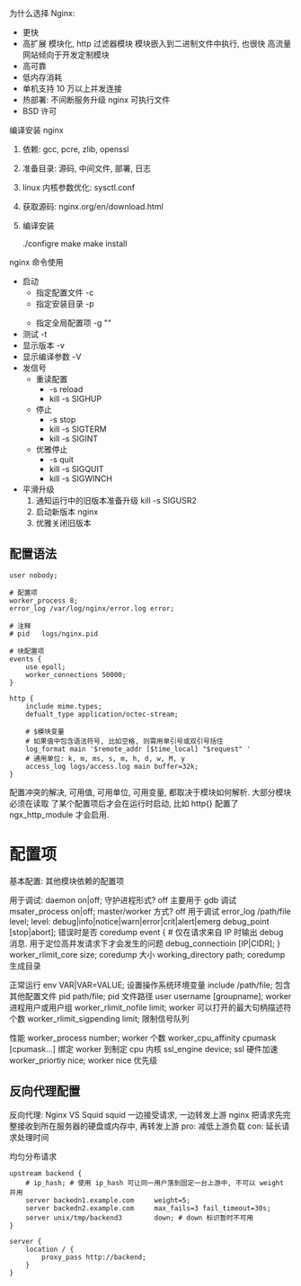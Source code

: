 为什么选择 Nginx:
- 更快
- 高扩展
    模块化, http 过滤器模块
    模块嵌入到二进制文件中执行, 也很快
    高流量网站倾向于开发定制模块
- 高可靠
- 低内存消耗
- 单机支持 10 万以上并发连接
- 热部署: 不间断服务升级 nginx 可执行文件
- BSD 许可

编译安装 nginx
1. 依赖: gcc, pcre, zlib, openssl
2. 准备目录: 源码, 中间文件, 部署, 日志
3. linux 内核参数优化: sysctl.conf
4. 获取源码: nginx.org/en/download.html
5. 编译安装

    ./configre
    make
    make install

nginx 命令使用
- 启动
    - 指定配置文件 -c <conf>
    - 指定安装目录 -p <dir>
    - 指定全局配置项 -g "<config>"
- 测试 -t
- 显示版本 -v
- 显示编译参数 -V
- 发信号
    - 重读配置
        - -s reload
        - kill -s SIGHUP <master pid>
    - 停止
        - -s stop
        - kill -s SIGTERM <pid>
        - kill -s SIGINT <pid>
    - 优雅停止
        - -s quit
        - kill -s SIGQUIT <pid>
        - kill -s SIGWINCH <pid>
- 平滑升级
    1. 通知运行中的旧版本准备升级 kill -s SIGUSR2 <master pid>
    2. 启动新版本 nginx
    3. 优雅关闭旧版本

## 配置语法

```
user nobody;

# 配置项
worker_process 8;
error_log /var/log/nginx/error.log error;

# 注释
# pid   logs/nginx.pid

# 块配置项
events {
    use epoll;
    worker_connections 50000;
}

http {
    include mime.types;
    defualt_type application/octec-stream;

    # $模块变量
    # 如果值中包含语法符号, 比如空格, 则需用单引号或双引号括住
    log_format main '$remote_addr [$time_local] "$request" '
    # 通用单位: k, m, ms, s, m, h, d, w, M, y
    access_log logs/access.log main buffer=32k;
}
```

配置冲突的解决, 可用值, 可用单位, 可用变量, 都取决于模块如何解析. 大部分模块必须在读取
了某个配置项后才会在运行时启动, 比如 http{} 配置了 ngx_http_module 才会启用.

# 配置项

基本配置: 其他模块依赖的配置项

用于调试:
daemon on|off; 守护进程形式? off 主要用于 gdb 调试
msater_process on|off; master/worker 方式? off 用于调试
error_log /path/file level; level: debug|info|notice|warn|error|crit|alert|emerg
debug_point [stop|abort]; 错误时是否 coredump
event {
    # 仅在请求来自 IP 时输出 debug 消息. 用于定位高并发请求下才会发生的问题
    debug_connectioin [IP|CIDR];
}
worker_rlimit_core size; coredump 大小
working_directory path; coredump 生成目录

正常运行
env VAR|VAR=VALUE; 设置操作系统环境变量
include /path/file; 包含其他配置文件
pid path/file; pid 文件路径
user username [groupname]; worker 进程用户或用户组
worker_rlimit_nofile limit; worker 可以打开的最大句柄描述符个数
worker_rlimit_sigpending limit; 限制信号队列

性能
worker_process number; worker 个数
worker_cpu_affinity cpumask [cpumask...] 绑定 worker 到制定 cpu 内核
ssl_engine device; ssl 硬件加速
worker_priortiy nice; worker nice 优先级

## 反向代理配置

反向代理: Nginx VS Squid
squid 一边接受请求, 一边转发上游
nginx 把请求先完整接收到所在服务器的硬盘或内存中, 再转发上游
    pro: 减低上游负载
    con: 延长请求处理时间

均匀分布请求

```
upstream backend {
    # ip_hash; # 使用 ip_hash 可让同一用户落到固定一台上游中, 不可以 weight 并用
    server backedn1.example.com     weight=5;
    server backedn2.example.com     max_fails=3 fail_timeout=30s;
    server unix/tmp/backend3        down; # down 标识暂时不可用
}

server {
    location / {
        proxy_pass http://backend;
    }
}